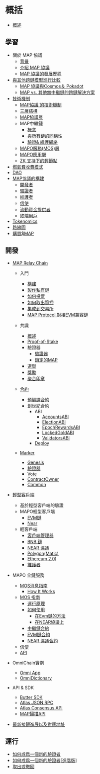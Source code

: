 # 概括
* [概述](README.md)

## 學習

* 關於 MAP 協議
  * [背景](learn/background.md)
  * [介紹 MAP 協議](learn/introduction.md)
  * [MAP 協議的發展歷程](learn/history.md)
* [與其他跨鏈模型進行比較](learn/comparison.md)
  * [MAP 協議與Cosmos＆ Pokadot](learn/CosmosPolkadot.md)
  * [MAP vs. 其他無中繼鏈的跨鏈解決方案](learn/others.md)
* [技術機制](learn/Teachnical_Mechanism/overiew.md)
  * [MAP協議'的技術機制](learn/Teachnical_Mechanism/technical-mechanism.md)
  * [三層結構](learn/Teachnical_Mechanism/3layer.md)
  * [MAP協議層](learn/Teachnical_Mechanism/protocollayer.md)
  * MAP中繼鏈
    * [概念](learn/Teachnical_Mechanism/concept.md)
    * [與所有鏈的同構性](learn/Teachnical_Mechanism/precompile.md)
    * [驗證& 維護網絡](learn/Teachnical_Mechanism/verification.md)
  * [MAPO服務(MOS)層](learn/Teachnical_Mechanism/mcs.md)
  * [MAPO應用層](learn/Teachnical_Mechanism/application.md)
  * [ZK 支持下的輕節點](learn/Teachnical_Mechanism/zk_lightclient.md)
* [燃氣費收費模式](learn/fee.md)
* [DAO](learn/dao.md)
* [MAP協議的構建](learn/Construction_of_MAP_Protocol/construction.md)
  * [開發者](learn/Construction_of_MAP_Protocol/developers.md)
  * [驗證者](learn/Construction_of_MAP_Protocol/validators.md)
  * [維護者](learn/Construction_of_MAP_Protocol/maintainer.md)
  * [信使](learn/Construction_of_MAP_Protocol/messengers.md)
  * [流動資金提供者](learn/Construction_of_MAP_Protocol/liquidityprovider.md)
  * [終端用戶](learn/Construction_of_MAP_Protocol/enduser.md)
* [Tokenomics](learn/tokenomics.md)
* [路線圖](learn/roadmap.md)
* [購買$MAP](/learn/purchase.md)

## 開發

* [MAP Relay Chain](develop/map-relay-chain/README.md)

  * 入門
    * [構建](develop/map-relay-chain/getting-started/build.md)
    * [製作私有鏈](develop/map-relay-chain/getting-started/make-private-chain.md)
    * [如何投票](develop/map-relay-chain/getting-started/how-to-vote.md)
    * [如何取出質押](develop/map-relay-chain/getting-started/how-to-withdraw.md)
    * [集成到交易所](develop/map-relay-chain/getting-started/Integrate-an-Exchange.md)
    * [MAP Protocol 對接EVM兼容鏈](develop/map-relay-chain/getting-started/Integration-EVM-Compatible-Chains.md)
  * 共識
    * [概述](develop/map-relay-chain/consensus/Overview.md)
    * [Proof-of-Stake](develop/map-relay-chain/consensus/Proof-of-Stake.md)
    * 驗證器
      * [驗證器](develop/map-relay-chain/consensus/Validator.md)
      * [鎖定的MAP](develop/map-relay-chain/consensus/LockedMAP.md)
    * [選舉](develop/map-relay-chain/consensus/Election.md)
    * [獎勵](develop/map-relay-chain/consensus/Rewards.md)
    * [聚合印章](develop/map-relay-chain/consensus/AggregatedSeal.md)
  * [合約](develop/map-relay-chain/contracts/ContractsAddress.md)

    * [預編譯合約](develop/map-relay-chain/contracts/precompile-contract/precompile-contract.md)
    * 創世紀合約
      * ABI
        * [AccountsABI](develop/map-relay-chain/contracts/ABI/AccountsABI.md)
        * [ElectionABI](develop/map-relay-chain/contracts/ABI/ElectionABI.md)
        * [EpochRewardsABI](develop/map-relay-chain/contracts/ABI/EpochRewardsABI.md)
        * [LockedGoldABI](develop/map-relay-chain/contracts/ABI/LockedGoldABI.md)
        * [ValidatorsABI](develop/map-relay-chain/contracts/ABI/ValidatorsABI.md)
      * [Deploy](develop/map-relay-chain/contracts/DeployContracts.md)
  * [Marker](develop/map-relay-chain/marker/Marker.md)

    * [Genesis](develop/map-relay-chain/getting-started/how-to-make-genesis.md)
    * [驗證器](develop/map-relay-chain/marker/AboutValidator.md)
    * [Vote](develop/map-relay-chain/marker/AboutVote.md)
    * [ContractOwner](develop/map-relay-chain/marker/AboutContractOwner.md)
    * [Common](develop/map-relay-chain/marker/AboutCommon.md)
* [輕型客戶端](develop/light-client/README.md)
  * 基於輕型客戶端的驗證
  * MAPO輕型客戶端
    * [EVM鏈](develop/light-client/map/evm.md)
    * [Near](develop/light-client/map/near.md)
  * 輕客戶端
    * [客戶端管理器](develop/light-client/light-client-manager.md)
    * [BNB 鏈](develop/light-client/clients/bsc.md)
    * [NEAR 協議](develop/light-client/clients/near.md)
    * [Polygon(Matic)](develop/light-client/clients/matic.md)
    * [Ethereum 2.0](develop/light-client/clients/eth2.md))
    * [維護者](develop/light-client/Maintainer.md)
* MAPO 全鏈服務
  * [MOS消息指南](develop/mos/message/README.md)
    * [How It Works](develop/mos/message/cross-chain-message.md)
  * [MOS 指南](develop/mos/mcs/README.md)
    * [運行原理](develop/mos/mcs/how-it-works.md)
    * [如何使用](develop/mos/mcs/how-to.md)
      * [在Evm鏈的方法](develop/mos/mcs/how-to-evm.md)
      * [在NEAR協議上](develop/mos/mcs/how-to-near.md)
    * [中繼鏈合約](develop/mos/mcs/mcs-on-mapo.md)
    * [EVM鏈合約](develop/mos/mcs/mcs-on-evm.md)
    * [ NEAR 協議合約](develop/mos/mcs/mcs-on-near.md)
  * [信使](develop/mos/messenger/messenger.md)
  * [API](develop/mos/mcs/api/api.md)
* OmniChain實例
  * [Omni App](develop/mos/examples/Omni-app.md)
  * [OmniDictionary](develop/mos/examples/OmniDictionary.md)

* API & SDK
  * [Butter SDK](sdk/butter.md)
  * [Atlas JSON RPC](sdk/RPC-API.md)
  * [Atlas Consensus API](sdk/ConsensusAPI.md)
  * [MAP掃描API](develop/sdk/scan-api.md)
* [最新接鏈進展以及對應地址](develop/chains-connect)

## 運行

* [如何成爲一個新的驗證者](run/HowToBecomeANewValidator.md)
* [如何成爲一個新的驗證者[進階版]](run/HowToBecomeANewValidatorAdvanced.md)
* [取出或撤回](run/Withdraw.md)
